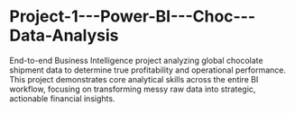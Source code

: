 # Project-1---Power-BI---Choc---Data-Analysis
End-to-end Business Intelligence project analyzing global chocolate shipment data to determine true profitability and operational performance. This project demonstrates core analytical skills across the entire BI workflow, focusing on transforming messy raw data into strategic, actionable financial insights.
